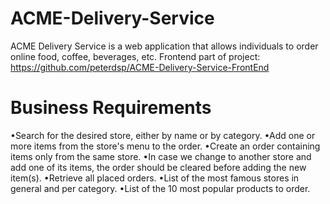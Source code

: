 # ACME-Delivery-Service
ACME Delivery Service is a web application that allows individuals to order online food, coffee, beverages, etc. Frontend part of project: https://github.com/peterdsp/ACME-Delivery-Service-FrontEnd

# Business Requirements

•Search for the desired store, either by name or by category.
•Add one or more items from the store's menu to the order.
•Create an order containing items only from the same store.
•In case we change to another store and add one of its items, the order should be cleared before adding the new item(s).
•Retrieve all placed orders.
•List of the most famous stores in general and per category.
•List of the 10 most popular products to order.
